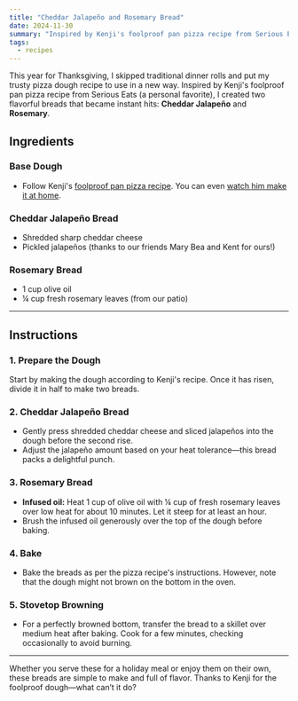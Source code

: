 ```yaml
---
title: "Cheddar Jalapeño and Rosemary Bread"
date: 2024-11-30
summary: "Inspired by Kenji's foolproof pan pizza recipe from Serious Eats (a personal favorite), I created two flavorful breads that became instant hits: **Cheddar Jalapeño** and **Rosemary**."
tags: 
  - recipes
---
```


This year for Thanksgiving, I skipped traditional dinner rolls and put my trusty pizza dough recipe to use in a new way. Inspired by Kenji's foolproof pan pizza recipe from Serious Eats (a personal favorite), I created two flavorful breads that became instant hits: **Cheddar Jalapeño** and **Rosemary**.  

## Ingredients

### Base Dough
- Follow Kenji's [foolproof pan pizza recipe](https://www.seriouseats.com/foolproof-pan-pizza-recipe). You can even [watch him make it at home](https://www.youtube.com/watch?v=HukqEjCPkhU).

### Cheddar Jalapeño Bread
- Shredded sharp cheddar cheese
- Pickled jalapeños (thanks to our friends Mary Bea and Kent for ours!)

### Rosemary Bread
- 1 cup olive oil
- ¼ cup fresh rosemary leaves (from our patio)

---

## Instructions

### 1. Prepare the Dough
Start by making the dough according to Kenji's recipe. Once it has risen, divide it in half to make two breads.

### 2. Cheddar Jalapeño Bread
- Gently press shredded cheddar cheese and sliced jalapeños into the dough before the second rise.  
- Adjust the jalapeño amount based on your heat tolerance—this bread packs a delightful punch.

### 3. Rosemary Bread
- **Infused oil:** Heat 1 cup of olive oil with ¼ cup of fresh rosemary leaves over low heat for about 10 minutes. Let it steep for at least an hour.  
- Brush the infused oil generously over the top of the dough before baking.

### 4. Bake
- Bake the breads as per the pizza recipe's instructions. However, note that the dough might not brown on the bottom in the oven.

### 5. Stovetop Browning
- For a perfectly browned bottom, transfer the bread to a skillet over medium heat after baking. Cook for a few minutes, checking occasionally to avoid burning.

---

Whether you serve these for a holiday meal or enjoy them on their own, these breads are simple to make and full of flavor. Thanks to Kenji for the foolproof dough—what can’t it do?

